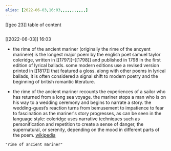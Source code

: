 ```yaml
---
alias: [2022-06-03,16:03,,,,,,,,,,,]
---
```

[[geo 23]]
table of content
```toc
```

[[2022-06-03]] 16:03
- the rime of the ancient mariner (originally the rime of the ancyent marinere) is the longest major poem by the english poet samuel taylor coleridge, written in [[1797]]–[[1798]] and published in 1798 in the first edition of lyrical ballads. some modern editions use a revised version printed in [[1817]] that featured a gloss. along with other poems in lyrical ballads, it is often considered a signal shift to modern poetry and the beginning of british romantic literature.

- the rime of the ancient mariner recounts the experiences of a sailor who has returned from a long sea voyage. the mariner stops a man who is on his way to a wedding ceremony and begins to narrate a story. the wedding-guest’s reaction turns from bemusement to impatience to fear to fascination as the mariner's story progresses, as can be seen in the language style: coleridge uses narrative techniques such as personification and repetition to create a sense of danger, the supernatural, or serenity, depending on the mood in different parts of the poem.
[wikipedia](https://en.wikipedia.org/wiki/the%20rime%20of%20the%20ancient%20mariner)
```query
"rime of ancient mariner"
```